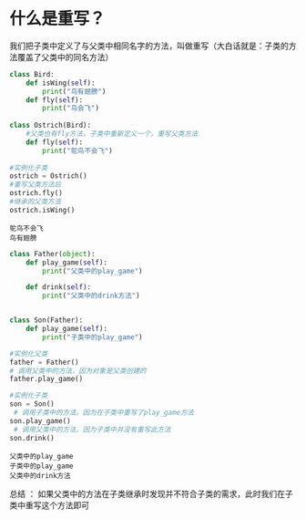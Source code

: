 # 什么是重写？

我们把子类中定义了与父类中相同名字的方法，叫做重写（大白话就是：子类的方法覆盖了父类中的同名方法）


```python
class Bird:
    def isWing(self):
        print("鸟有翅膀")
    def fly(self):
        print("鸟会飞")
        
class Ostrich(Bird):
    #父类也有fly方法，子类中重新定义一个，重写父类方法
    def fly(self):
        print("鸵鸟不会飞")
        
#实例化子类       
ostrich = Ostrich()
#重写父类方法后
ostrich.fly()
#继承的父类方法
ostrich.isWing()
```

    鸵鸟不会飞
    鸟有翅膀
    


```python
class Father(object):
    def play_game(self):
        print("父类中的play_game")

    def drink(self):
        print("父类中的drink方法")


class Son(Father):
    def play_game(self):
        print("子类中的play_game")

#实例化父类
father = Father()
# 调用父类中的方法，因为对象是父类创建的
father.play_game()  

#实例化子类
son = Son()
 # 调用子类中的方法，因为在子类中重写了play_game方法
son.play_game() 
 # 调用父类中的方法，因为子类中并没有重写此方法
son.drink() 
```

    父类中的play_game
    子类中的play_game
    父类中的drink方法
    

总结 ： 如果父类中的方法在子类继承时发现并不符合子类的需求，此时我们在子类中重写这个方法即可
